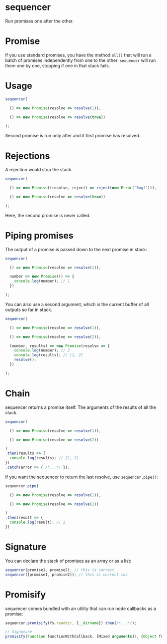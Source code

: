 sequencer
===

Run promises one after the other.

# Promise

If you use standard promises, you have the method `all()` that will run a batch of promises independently from one to the other. `sequencer` will run them one by one, stopping if one in that stack fails.

# Usage

```js
sequencer(

  () => new Promise(resolve => resolve(1)),

  () => new Promise(resolve => resolve(true))

);
```

Second promise is run only after and if first promise has resolved.

# Rejections

A rejection would stop the stack.

```js
sequencer(

  () => new Promise((resolve, reject) => reject(new Error('Bug!'))),

  () => new Promise(resolve => resolve(true))

);
```

Here, the second promise is never called.

# Piping promises

The output of a promise is passed down to the next promise in stack:

```js
sequencer(

  () => new Promise(resolve => resolve(1)),

  number => new Promise(() => {
    console.log(number); // 1
  })

);
```

You can also use a second argument, which is the current buffer of all outputs so far in stack.

```js
sequencer(

  () => new Promise(resolve => resolve(1)),

  () => new Promise(resolve => resolve(2)),

  (number, results) => new Promise(resolve => {
    console.log(number); // 2
    console.log(results); // [1, 2]
    resolve();
  })

);
```

# Chain

sequencer returns a promise itself. The arguments of the results of all the stack.

```js
sequencer(

  () => new Promise(resolve => resolve(1)),

  () => new Promise(resolve => resolve(2))

)
.then(results => {
  console.log(results); // [1, 2]
})
.catch(error => { /*...*/ });
```

If you want the sequencer to return the last resolve, use `sequencer.pipe()`:

```js
sequencer.pipe(

  () => new Promise(resolve => resolve(1)),

  () => new Promise(resolve => resolve(2))

)
.then(result => {
  console.log(result); // 2
})
```

# Signature

You can declare the stack of promises as an array or as a list:

```js
sequencer(promise1, promise2); // this is correct
sequencer([promise1, promise2]); // this is correct too
```

# Promisify

sequencer comes bundled with an utility that can run node callbacks as a promise:

```js
sequencer.promisify(fs.readdir, [__dirname]).then(/*...*/);

// Signature
promisify(Function functionWithCallback, [Mixed arguments]?, {Object functionBinder}?)
```
